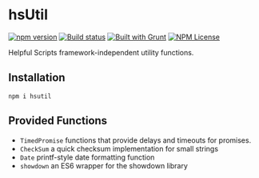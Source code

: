 hsUtil 
========
[![npm version](https://badge.fury.io/js/hsutil.svg)](https://badge.fury.io/js/hsdatab) 
[![Build status](https://ci.appveyor.com/api/projects/status/3n88x18cnb6y285q?svg=true)](https://ci.appveyor.com/project/HelpfulScripts/hsutil) 
[![Built with Grunt](https://cdn.gruntjs.com/builtwith.svg)](https://gruntjs.com/) 
[![NPM License](https://img.shields.io/badge/license-MIT-brightgreen.svg)](https://www.npmjs.com/package/hsutil) 

Helpful Scripts framework-independent utility functions. 

## Installation
`npm i hsutil`

## Provided Functions
- `TimedPromise` functions that provide delays and timeouts for promises.
- `CheckSum` a quick checksum implementation for small strings
- `Date` printf-style date formatting function
- `showdown` an ES6 wrapper for the showdown library

